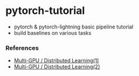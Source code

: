 # pytorch-tutorial
  - pytorch & pytorch-lightning basic pipeline tutorial
  - build baselines on various tasks


### References
  - [Multi-GPU / Distributed Learning(1)](https://pytorch.org/tutorials/intermediate/dist_tuto.html)
  - [Multi-GPU / Distributed Learning(2)](https://medium.com/daangn/pytorch-multi-gpu-%ED%95%99%EC%8A%B5-%EC%A0%9C%EB%8C%80%EB%A1%9C-%ED%95%98%EA%B8%B0-27270617936b)
